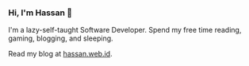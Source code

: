 ### Hi, I'm Hassan 👋

I'm a lazy-self-taught Software Developer. Spend my free time reading, gaming, blogging, and sleeping.

Read my blog at [hassan.web.id](https://www.hassan.web.id/).

